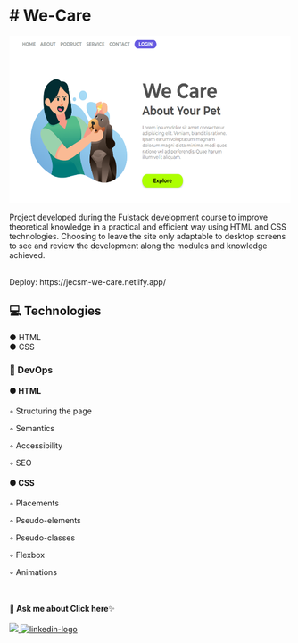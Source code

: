 <h1># We-Care</h1>

<div aling=c"center">
<img height="300em" height="300em" src="https://github.com/JECSMoura/We-Care/blob/master/assets/desktop.png?raw=true">
</div>

<p>Project developed during the Fulstack development course to improve theoretical knowledge in a practical and efficient way using HTML and CSS technologies.
Choosing to leave the site only adaptable to desktop screens to see and review the development along the modules and knowledge achieved. </p>
<br>
Deploy: https://jecsm-we-care.netlify.app/
 <h2>💻 Technologies</h3> 
 
 ● HTML
 <br>
 ● CSS
 
 <h3>📌 DevOps</h3>
 
 <h4>● HTML</h4>
<p>◦ Structuring the page</p>
<p>◦ Semantics</p>
<p>◦ Accessibility</p>
<p>◦ SEO</p>
<h4>● CSS</h4>
<p>◦ Placements</p>
<p>◦ Pseudo-elements</p>
<p>◦ Pseudo-classes</p>
<p>◦ Flexbox</p>
<p>◦ Animations</p>
<br>
<br>
<b>💬 Ask me about Click here</b>✨
<br/>
<br/>
<a href="jacquelineellencsm@gmail.com" alt="gmail-logo"> 
<img src="https://img.shields.io/badge/Gmail-D14836?style=for-the-badge&logo=gmail&logoColor=white">
</a>
<a href="https://www.linkedin.com/in/jacquelineellencsm/">
<img src="https://img.shields.io/badge/LinkedIn-0077B5?style=for-the-badge&logo=linkedin&logoColor=white" alt="linkedin-logo">
</a>
